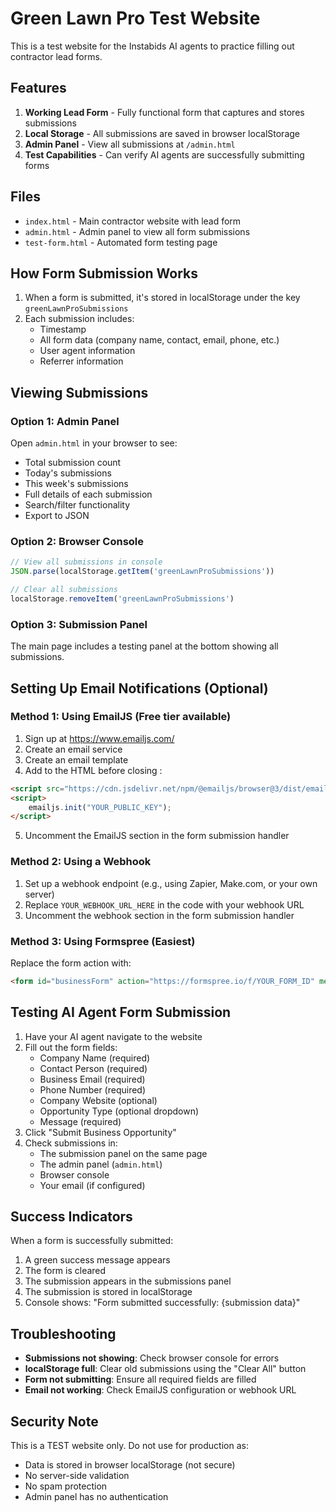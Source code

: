 # Green Lawn Pro Test Website

This is a test website for the Instabids AI agents to practice filling out contractor lead forms.

## Features

1. **Working Lead Form** - Fully functional form that captures and stores submissions
2. **Local Storage** - All submissions are saved in browser localStorage
3. **Admin Panel** - View all submissions at `/admin.html`
4. **Test Capabilities** - Can verify AI agents are successfully submitting forms

## Files

- `index.html` - Main contractor website with lead form
- `admin.html` - Admin panel to view all form submissions
- `test-form.html` - Automated form testing page

## How Form Submission Works

1. When a form is submitted, it's stored in localStorage under the key `greenLawnProSubmissions`
2. Each submission includes:
   - Timestamp
   - All form data (company name, contact, email, phone, etc.)
   - User agent information
   - Referrer information

## Viewing Submissions

### Option 1: Admin Panel
Open `admin.html` in your browser to see:
- Total submission count
- Today's submissions
- This week's submissions
- Full details of each submission
- Search/filter functionality
- Export to JSON

### Option 2: Browser Console
```javascript
// View all submissions in console
JSON.parse(localStorage.getItem('greenLawnProSubmissions'))

// Clear all submissions
localStorage.removeItem('greenLawnProSubmissions')
```

### Option 3: Submission Panel
The main page includes a testing panel at the bottom showing all submissions.

## Setting Up Email Notifications (Optional)

### Method 1: Using EmailJS (Free tier available)
1. Sign up at https://www.emailjs.com/
2. Create an email service
3. Create an email template
4. Add to the HTML before closing </body>:
```html
<script src="https://cdn.jsdelivr.net/npm/@emailjs/browser@3/dist/email.min.js"></script>
<script>
    emailjs.init("YOUR_PUBLIC_KEY");
</script>
```
5. Uncomment the EmailJS section in the form submission handler

### Method 2: Using a Webhook
1. Set up a webhook endpoint (e.g., using Zapier, Make.com, or your own server)
2. Replace `YOUR_WEBHOOK_URL_HERE` in the code with your webhook URL
3. Uncomment the webhook section in the form submission handler

### Method 3: Using Formspree (Easiest)
Replace the form action with:
```html
<form id="businessForm" action="https://formspree.io/f/YOUR_FORM_ID" method="POST">
```

## Testing AI Agent Form Submission

1. Have your AI agent navigate to the website
2. Fill out the form fields:
   - Company Name (required)
   - Contact Person (required)
   - Business Email (required)
   - Phone Number (required)
   - Company Website (optional)
   - Opportunity Type (optional dropdown)
   - Message (required)
3. Click "Submit Business Opportunity"
4. Check submissions in:
   - The submission panel on the same page
   - The admin panel (`admin.html`)
   - Browser console
   - Your email (if configured)

## Success Indicators

When a form is successfully submitted:
1. A green success message appears
2. The form is cleared
3. The submission appears in the submissions panel
4. The submission is stored in localStorage
5. Console shows: "Form submitted successfully: {submission data}"

## Troubleshooting

- **Submissions not showing**: Check browser console for errors
- **localStorage full**: Clear old submissions using the "Clear All" button
- **Form not submitting**: Ensure all required fields are filled
- **Email not working**: Check EmailJS configuration or webhook URL

## Security Note

This is a TEST website only. Do not use for production as:
- Data is stored in browser localStorage (not secure)
- No server-side validation
- No spam protection
- Admin panel has no authentication